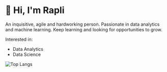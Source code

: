 # 👾 Hi, I'm Rapli

An inquisitive, agile and hardworking person. Passionate in data analytics and machine learning. Keep learning and looking for opportunities to grow.

Interested in: 
<ul>
    <li>Data Analytics</li>
    <li>Data Science</li>
    <Machine Learning</li>
</ul>

![Top Langs](https://github-readme-stats.vercel.app/api/top-langs/?username=bulgogipedas&theme=tokyonight&layout=compact)

